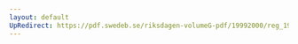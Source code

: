 ```yaml
---
layout: default
UpRedirect: https://pdf.swedeb.se/riksdagen-volumeG-pdf/19992000/reg_19992000/reg_19992000_0441.pdf
---
```

